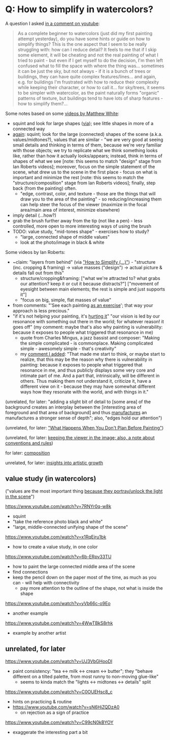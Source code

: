 # Q: How to simplify in watercolors?

A question I asked [in a comment on youtube](https://www.youtube.com/watch?v=Rlklt4dw6GA&lc=UgyvD2e_1YymuFuteJB4AaABAg):

> As a complete beginner to watercolors (just did my first painting attempt yesterday), 
do you have some hints or guide on how to simplify things? 
This is the one aspect that I seem to be really struggling with: 
how can I reduce detail? 
It feels to me that if I skip some element, 
it will be cheating and not the real painting of what I tried to paint - 
but even if I get myself to do the decision, 
I'm then left confused what to fill the space with where the thing was... 
sometimes it can be just the sky, but not always -
if it is a bunch of trees or buildings, they can have quite complex features/lines... 
and again, e.g. for buildings I'm frustrated with how to reduce their complexity 
while keeping their character, or how to call it... 
for sky/trees, it seems to be simpler with watercolor, as the paint naturally forms "organic" patterns of texture, 
but buildings tend to have lots of sharp features - how to simplify them?...

Some notes based on some [videos by Matthew White](
https://www.youtube.com/@learntopaintwatercolor/videos):
 - squint and look for large shapes ([via](https://www.youtube.com/watch?v=mB6jb5Sgjis));
   see little shapes in more of a connected way
 - [again](https://www.youtube.com/watch?v=YqfwgMs91lU):
   squint; look for the large (connected) shapes of the scene (a.k.a. values/midtones?),
   values that are similar -
   "we are very good at seeing small details and thinking in terms of them,
   because we're very familiar with those objects;
   we try to replicate what we think something looks like, rather than how it actually looks/appears;
   instead, think in terms of shapes of what we see
   \[note: this seems to match "design" stage from Ian Roberts videos];
   moreover, focus on the simple statement of the scene,
   what drew us to the scene in the first place -
   focus on what is important and minimize the rest
   \[note: this seems to match the "structure/composition" stage from Ian Roberts videos];
   finally, step back (from the painting) often.
   - "edge, contrast, color, and texture -
     those are the things that will draw you to the area of the painting" -
     so reducing/increasing them can help steer the focus of the viewer
     (maximize in the focal area/main area of interest, minimize elsewhere)
 - imply detail (...how?)
 - grab the brush further away from the tip (not like a pen) -
   less controlled, more open to more interesting ways of using the brush
 - TODO: value study, "mid-tones shape" - exercises how to study?
   - "large, connected shape of middle values"
   - look at the photo/image in black & white

 Some videos by Ian Roberts:
  - ~claim: "layers from behind" (via ["How to Simplify (...)"](https://www.youtube.com/watch?v=bAcWM6rnnlA)) -
    "structure (inc. cropping & framing) -> value masses ("design") -> actual picture & details fall out from this"
    - structure/cropping&framing: \["what we're attracted to? what grabs our attention? keep it or cut it because distracts?"]
      \["movement of eyesight between main elements; the rest is simple and just supports it"]
    - "focus on big, simple, flat masses of value"
  - from comments: "'See each painting [as an exercise](https://www.youtube.com/watch?v=bAcWM6rnnlA&lc=UgxKCQhvZUGP-oJYgwJ4AaABAg)';
    that way your approach is less precious."
  - "if it's not helping your painting, it's [hurting it](https://www.youtube.com/watch?v=UezzD9pnK8s)"
    "our vision is led by our resonance with something out there in the world; for whatever reason! it goes off"
    (my comment: maybe that's also why painting is vulnerability: because it exposes to people what triggered that resonance in me)
    - quote from Charles Mingus, a jazz bassist and composer:
      "Making the simple complicated - is commonplace. Making complicated simple - awesomely simple - that's creativity"
    - my [comment I added](https://www.youtube.com/watch?v=UezzD9pnK8s&lc=Ugymqs08scvwBvB-5jB4AaABAg):
      "That made me start to think, or maybe start to realize, that
      this may be the reason why there is vulnerability in painting:
      because it exposes to people what triggered that resonance in me,
      and thus publicly displays some very core and intimate part of me.
      And a part that, intrinsically, will be different in others.
      Thus making them not understand it, criticize it, have a different view on it -
      because they may have somewhat different ways how they resonate with the world, and with things in it."

(unrelated, for later: "adding a slight bit of detail to \[some area] of the background
creates an interplay between the \[interesting area of foreground and that area of background]
and thus [manufactures](https://www.youtube.com/watch?v=1XoYZ8KVnVQ)
an manufactures a stronger sense of depth"; also,
"edges hold our attention")

(unrelated, for later: ["What Happens When You Don't Plan Before Painting"](
https://www.youtube.com/watch?v=zh_jbu0Zdo4))

(unrelated, for later:
[keeping the viewer in the image; also, a note about conventions and rules](
https://www.youtube.com/watch?v=3-Cc2SxDofk))

for later: [composition](https://www.youtube.com/watch?v=sopLk4Czp6M)

unrelated, for later: [insights into artistic growth](https://www.youtube.com/watch?v=M0n5ZueR2Ok)

## value study (in watercolors)

("values are the most important thing [because they portray/unlock the light in the scene](
https://www.youtube.com/watch?v=bEDzZXlfy_U)")

https://www.youtube.com/watch?v=7RNYr0q-w8k
 - squint
 - "take the reference photo black and white"
 - "large, middle-connected unifying shape of the scene"

https://www.youtube.com/watch?v=x1RqEjru1bk
 - how to create a value study, in one color

https://www.youtube.com/watch?v=6b-ERpv33TU
 - how to paint the large connected middle area of the scene
 - find connections
 - keep the pencil down on the paper most of the time, as much as you can - will help with connectivity
   - pay more attention to the outline of the shape, not what is inside the shape

https://www.youtube.com/watch?v=yVb66c-o9Eo
 - another example

https://www.youtube.com/watch?v=4WwTBkS8rhk
 - example by another artist

## unrelated, for later

https://www.youtube.com/watch?v=UJ3VbGHooDI
 - paint consistency: "tea <-> milk <-> cream <-> butter";
   they "behave different on a tilted palette, from most runny to non-moving glue-like"
   - seems to kinda match the "lights <-> midtones <-> details" split

https://www.youtube.com/watch?v=C0OUEHsc8_c
 - hints on practicing & routine
 - https://www.youtube.com/watch?v=sN6HiZQDzA0
   - on rejection as a sign of practice

https://www.youtube.com/watch?v=C99cN0kBYOY
 - exaggerate the interesting part a bit 
